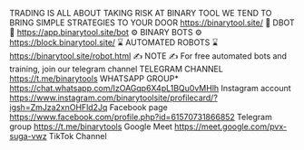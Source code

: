TRADING IS ALL ABOUT TAKING  RISK AT BINARY TOOL WE TEND TO BRING SIMPLE  STRATEGIES TO YOUR DOOR
https://binarytool.site/
🔩 DBOT 🔩
https://app.binarytool.site/bot
⚙ BINARY BOTS ⚙
https://block.binarytool.site/
⌛️ AUTOMATED ROBOTS ⌛️
https://binarytool.site/robot.html
✍ NOTE ✍
For free automated bots and training, join our telegram channel 
TELEGRAM CHANNEL 
https://t.me/binarytools
WHATSAPP GROUP* 
https://chat.whatsapp.com/IzOAGqp6X4pL1BQu0vMHlh
Instagram account
https://www.instagram.com/binarytoolsite/profilecard/?igsh=ZmJza2xnOHFld2Jq
Facebook page 
https://www.facebook.com/profile.php?id=61570731866852
Telegram group 
https://t.me/binarytools
Google Meet 
https://meet.google.com/pvx-suga-vwz
TikTok Channel 
